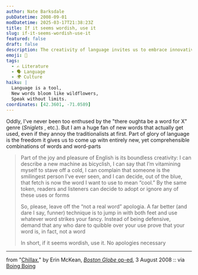 ```yaml
---
author: Nate Barksdale
pubDatetime: 2008-09-01
modDatetime: 2025-03-17T21:38:23Z
title: If it seems wordish, use it
slug: if-it-seems-wordish-use-it
featured: false
draft: false
description: The creativity of language invites us to embrace innovative word usage without apology.
emoji: 🌈
tags:
  - ✍️ Literature
  - 🗣️ Language
  - 🌍 Culture
haiku: |
  Language is a tool,  
  New words bloom like wildflowers,  
  Speak without limits.
coordinates: [42.3601, -71.0589]
---
```


Oddly, I've never been too enthused by the "there oughta be a word for X" genre (_Sniglets_ , etc.). But I am a huge fan of new words that actually get used, even if they annoy the traditionalists at first. Part of glory of language is the freedom it gives us to come up witn entirely new, yet comprehensible combinations of words and word-parts

> Part of the joy and pleasure of English is its boundless creativity: I can describe a new machine as bicyclish, I can say that I’m vitamining myself to stave off a cold, I can complain that someone is the smilingest person I’ve ever seen, and I can decide, out of the blue, that fetch is now the word I want to use to mean “cool.” By the same token, readers and listeners can decide to adopt or ignore any of these uses or forms
>
> So, please, leave off the “not a real word” apologia. A far better (and dare I say, funner) technique is to jump in with both feet and use whatever word strikes your fancy. Instead of being defensive, demand that any who dare to quibble over your use prove that your word is, in fact, not a word
>
> In short, if it seems wordish, use it. No apologies necessary

---

from "[Chillax](http://web.archive.org/web/20160305002533/http://www.boston.com/bostonglobe/ideas/articles/2008/08/03/chillax/)," by Erin McKean, [_Boston Globe_ op-ed](http://web.archive.org/web/20160305002533/http://www.boston.com/bostonglobe/ideas/articles/2008/08/03/chillax/), 3 August 2008 :: via [Boing Boing](http://web.archive.org/web/20230923142334/https://boingboing.net/2008/08/27/english-is-a-usermod.html)
